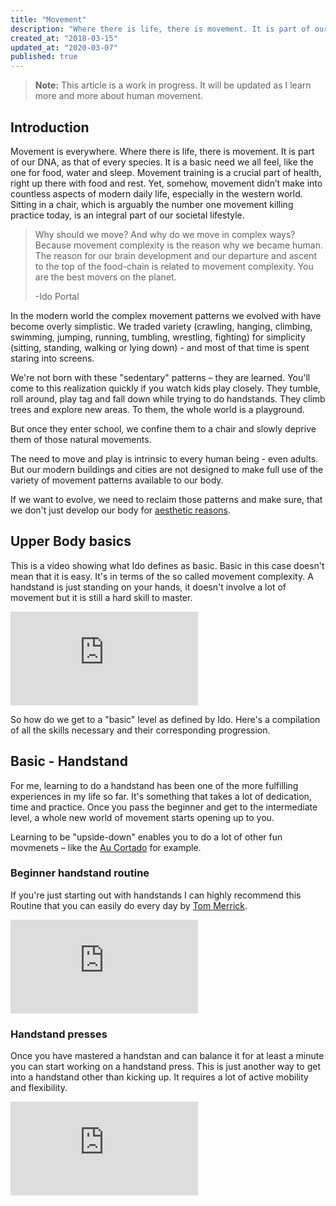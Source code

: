 ```yaml
---
title: "Movement"
description: "Where there is life, there is movement. It is part of our DNA, as that of every species. It is a basic need we all feel, like the one for food, water and sleep. Movement training is a crucial part of health, right up there with food and rest. Yet, somehow, movement didn’t make into countless aspects of modern daily life, especially in the western world."
created_at: "2018-03-15"
updated_at: "2020-03-07"
published: true
---
```


> **Note:** This article is a work in progress. It will be updated as I learn more and more about human movement.

## Introduction
Movement is everywhere. Where there is life, there is movement. It is part of our DNA, as that of every species. It is a basic need we all feel, like the one for food, water and sleep. Movement training is a crucial part of health, right up there with food and rest. Yet, somehow, movement didn’t make into countless aspects of modern daily life, especially in the western world. Sitting in a chair, which is arguably the number one movement killing practice today, is an integral part of our societal lifestyle.

> Why should we move? And why do we move in complex ways? Because movement complexity is the reason why we became human. The reason for our brain development and our departure and ascent to the top of the food-chain is related to movement complexity. You are the best movers on the planet.
>
> -Ido Portal

In the modern world the complex movement patterns we evolved with have become overly simplistic. We traded variety (crawling, hanging, climbing, swimming, jumping, running, tumbling, wrestling, fighting) for simplicity (sitting, standing, walking or lying down) - and most of that time is spent staring into screens.

We're not born with these "sedentary" patterns – they are learned.
You'll come to this realization quickly if you watch kids play closely. They tumble, roll around, play tag and fall down while trying to do handstands. They climb trees and explore new areas. To them, the whole world is a playground.

But once they enter school, we confine them to a chair and slowly deprive them of those natural movements.

The need to move and play is intrinsic to every human being - even adults. But our modern buildings and cities are not designed to make full use of the variety of movement patterns available to our body.

If we want to evolve, we need to reclaim those patterns and make sure, that we don't just develop our body for [aesthetic reasons](https://theminimalistcoder.s3-eu-west-1.amazonaws.com/public/arnold.jpg).

## Upper Body basics

This is a video showing what Ido defines as basic. Basic in this case doesn't mean that it is easy.
It's in terms of the so called movement complexity. A handstand is just standing on your hands,
it doesn't involve a lot of movement but it is still a hard skill to master.

<div class="video-container">
  <iframe src="https://www.youtube.com/embed/uMDWAfenuvg?rel=0" frameborder="0" allowfullscreen></iframe>
</div>

So how do we get to a "basic" level as defined by Ido. Here's a compilation of all the skills necessary and their corresponding progression.

## Basic - Handstand

For me, learning to do a handstand has been one of the more fulfilling experiences in my life so far. It's something that takes a lot of dedication, time and practice. Once you pass the beginner and get to the intermediate level, a whole new world of movement starts opening up to you.

Learning to be "upside-down" enables you to do a lot of other fun movmenets – like the [Au Cortado](https://www.youtube.com/watch?v=b6F1plVRGSw) for example.

### Beginner handstand routine

If you're just starting out with handstands I can highly recommend this Routine that you can easily do every day by [Tom Merrick](https://www.youtube.com/channel/UCU0DZhN-8KFLYO6beSaYljg).

<div class="video-container">
  <iframe src="https://www.youtube.com/embed/oJy6MJ-JLbw" frameborder="0" allowfullscreen></iframe>
</div>

### Handstand presses
Once you have mastered a handstan and can balance it for at least a minute you can start working on a handstand press. This is just another way to get into a handstand other than kicking up. It requires a lot of active mobility and flexibility.

<div class="video-container">
  <iframe src="https://www.youtube.com/embed/OW_ljV5CBKk" frameborder="0" allowfullscreen></iframe>
</div>
